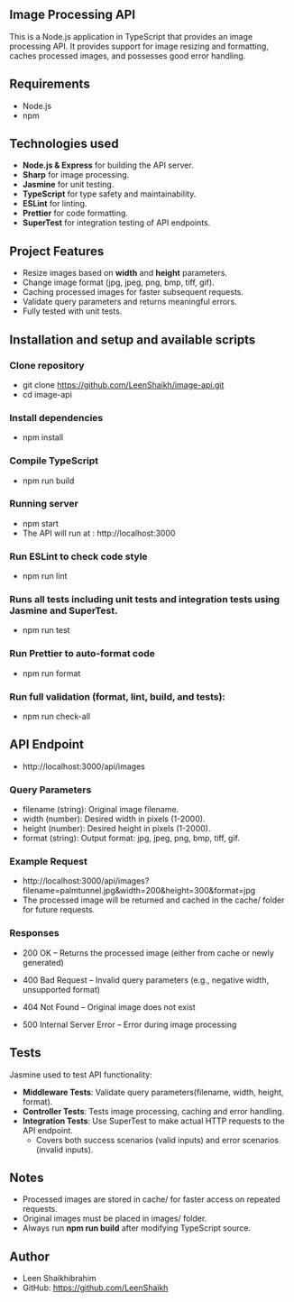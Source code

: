 ## Image Processing API

This is a Node.js application in TypeScript that provides an image processing API.
It provides support for image resizing and formatting, caches processed images, and possesses good error handling.

## Requirements

- Node.js
- npm

## Technologies used

- **Node.js & Express** for building the API server.
- **Sharp** for image processing.
- **Jasmine** for unit testing.
- **TypeScript** for type safety and maintainability.
- **ESLint** for linting.
- **Prettier** for code formatting.
- **SuperTest** for integration testing of API endpoints.

## Project Features

- Resize images based on **width** and **height** parameters.
- Change image format (jpg, jpeg, png, bmp, tiff, gif).
- Caching processed images for faster subsequent requests.
- Validate query parameters and returns meaningful errors.
- Fully tested with unit tests.

## Installation and setup and available scripts

### Clone repository

- git clone https://github.com/LeenShaikh/image-api.git
- cd image-api

### Install dependencies

- npm install

### Compile TypeScript

- npm run build

### Running server

- npm start
- The API will run at : http://localhost:3000

### Run ESLint to check code style

- npm run lint

### Runs all tests including unit tests and integration tests using Jasmine and SuperTest.

- npm run test

### Run Prettier to auto-format code

- npm run format

### Run full validation (format, lint, build, and tests):

- npm run check-all

## API Endpoint

- http://localhost:3000/api/images

### Query Parameters

- filename (string): Original image filename.
- width (number): Desired width in pixels (1-2000).
- height (number): Desired height in pixels (1-2000).
- format (string): Output format: jpg, jpeg, png, bmp, tiff, gif.

### Example Request

- http://localhost:3000/api/images?filename=palmtunnel.jpg&width=200&height=300&format=jpg
- The processed image will be returned and cached in the cache/ folder for future requests.

### Responses

- 200 OK – Returns the processed image (either from cache or newly generated)

- 400 Bad Request – Invalid query parameters (e.g., negative width, unsupported format)

- 404 Not Found – Original image does not exist

- 500 Internal Server Error – Error during image processing

## Tests

Jasmine used to test API functionality:

- **Middleware Tests**: Validate query parameters(filename, width, height, format).
- **Controller Tests**: Tests image processing, caching and error handling.
- **Integration Tests**: Use SuperTest to make actual HTTP requests to the API endpoint.
  - Covers both success scenarios (valid inputs) and error scenarios (invalid inputs).

## Notes

- Processed images are stored in cache/ for faster access on repeated requests.
- Original images must be placed in images/ folder.
- Always run **npm run build** after modifying TypeScript source.

## Author

- Leen Shaikhibrahim
- GitHub: https://github.com/LeenShaikh
